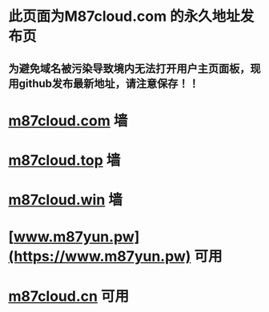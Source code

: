 # 此页面为M87cloud.com 的永久地址发布页  
##  为避免域名被污染导致境内无法打开用户主页面板，现用github发布最新地址，请注意保存！！  
# [m87cloud.com](https://m87cloud.com) 墙
# [m87cloud.top](https://m87cloud.top)  墙
# [m87cloud.win](https://m87cloud.win)  墙
# [www.m87yun.pw](https://www.m87yun.pw)  可用
# [m87cloud.cn](https://m87cloud.cn)  可用
